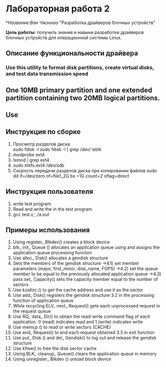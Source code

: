 # Лабораторная работа 2

**Название:Ван Чжзнхао* "Разработка драйверов блочных устройств"

**Цель работы:** получить знания и навыки разработки драйверов блочных устройств для операционной системы Linux.

## Описание функциональности драйвера

### Use this utility to format disk partitions, create virtual disks, and test data transmission speed
## One 10MB primary partition and one extended partition containing two 20MB logical partitions.
## Use

## Инструкция по сборке

1. Просмотр разделов диска  
     sudo fdisk -l
     sudo fdisk -l | grep /dev/
     lsblk
2. modprobe ext4
3. lsmod | grep ext4
4. sudo mkfs.ext4 /dev/sdb
5. Скорость передачи разделов диска при копировании файлов
    sudo dd  if=/dev/zero of=file1_2G bs =1G count=2 oflag=direct


## Инструкция пользователя

1. write test program
2. Read and write the 
in the test program.
3. gcc test.c; ./a.out

## Примеры использования

1) Using register_ Blkdev() creates a block device
2) blk_ init_ Queue () allocates an application queue using and assigns the application queue processing function
3) Use alloc_ Disk() allocates a gendisk structure
4) Sets the members of the gendisk structure
->4.1) set member parameters (major, first_minor, disk_name, FOPS)
->4.2) set the queue member to be equal to the previously allocated application queue
->4.3) pass set_ Capacity() sets the capacity member equal to the number of sectors
5) Use kzalloc () to get the cache address and use it as the sector
6) Use add_ Disk() registers the gendisk structure
3.2 in the processing function of application queue
1) While recycling ELV_ next_ Request() gets each unprocessed request in the request queue
2) Use RQ_ data_ Dir() to obtain the read-write command flag of each application. 0 (read) indicates read and 1 (write) indicates write
3) Use memcp () to read or write sectors (CACHE)
4) Use end_ Request() to end each request obtained
3.3 in exit function
1) Use put_ Disk () and del_ Gendisk() to log out and release the gendisk structure
2) Use kfree() to free the disk sector cache
3) Using BLK_ cleanup_ Queue() clears the application queue in memory
4) Using unregister_ Blkdev () unload block device